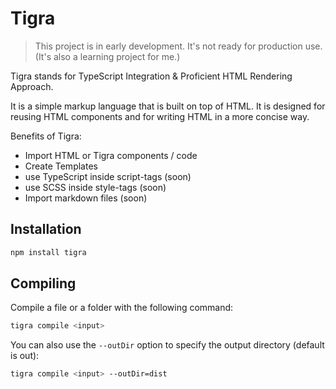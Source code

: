# Tigra

> This project is in early development. It's not ready for production use. (It's also a learning project for me.)

Tigra stands for TypeScript Integration & Proficient HTML Rendering Approach. <br/>

It is a simple markup language that is built on top of HTML. It is designed for reusing HTML components and for writing HTML in a more concise way.

Benefits of Tigra:
- Import HTML or Tigra components / code
- Create Templates
- use TypeScript inside script-tags (soon)
- use SCSS inside style-tags (soon)
- Import markdown files (soon)

## Installation

```sh
npm install tigra
```

## Compiling

Compile a file or a folder with the following command:

```sh
tigra compile <input>
```

You can also use the `--outDir` option to specify the output directory (default is out):

```sh
tigra compile <input> --outDir=dist
```
